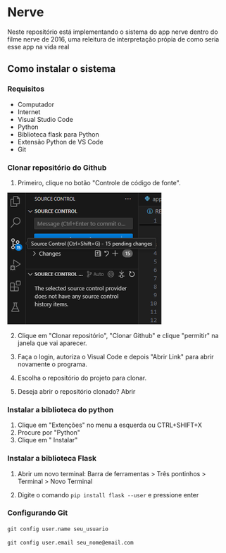 # Nerve
Neste repositório está implementando o sistema do app nerve dentro do filme nerve de 2016, uma releitura de interpretação própia de como seria esse app na vida real

## Como instalar o sistema
### Requisitos
- Computador
- Internet
- Visual Studio Code
- Python
- Biblioteca flask para Python
- Extensão Python de VS Code
- Git

### Clonar repositório do Github
1. Primeiro, clique no botão "Controle de código de fonte".

![Imagem 01](static/readme-img/tutorial%2001.png)

2. Clique em "Clonar repositório", "Clonar Github" e clique "permitir" na janela que vai aparecer.

3. Faça o login, autoriza o Visual Code e depois "Abrir Link" para abrir novamente o programa.

4. Escolha o repositório do projeto para clonar.

5. Deseja abrir o repositório clonado? Abrir

### Instalar a biblioteca do python
1. Clique em "Extenções" no menu a esquerda ou CTRL+SHIFT+X
2. Procure por "Python"
3. Clique em " Instalar"

### Instalar a biblioteca Flask
1. Abrir um novo terminal: Barra de ferramentas > Três pontinhos >
Terminal > Novo Terminal

2. Digite o comando ``pip install flask --user`` e pressione enter

### Configurando Git
`git config user.name seu_usuario`

`git config user.email seu_nome@email.com`